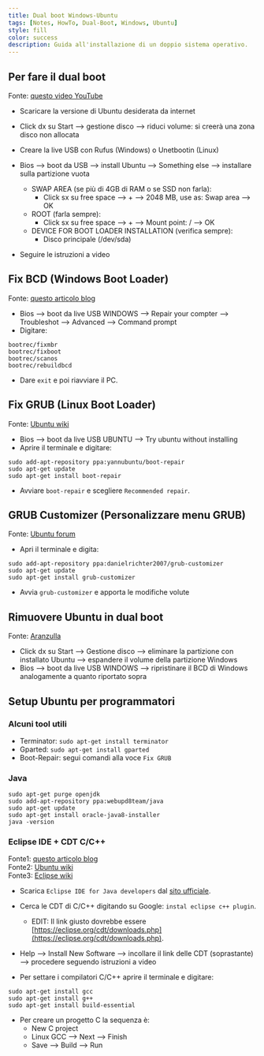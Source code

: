 ```yaml
---
title: Dual boot Windows-Ubuntu
tags: [Notes, HowTo, Dual-Boot, Windows, Ubuntu]
style: fill
color: success
description: Guida all'installazione di un doppio sistema operativo.
---
```


## Per fare il dual boot
Fonte: [questo video YouTube](https://www.youtube.com/watch?v=hOz66FC0pWU)

* Scaricare la versione di Ubuntu desiderata da internet
* Click dx su Start --> gestione disco --> riduci volume: si creerà una zona disco non allocata
* Creare la live USB con Rufus (Windows) o Unetbootin (Linux)
* Bios --> boot da USB --> install Ubuntu --> Something else --> installare sulla partizione vuota
	* SWAP AREA (se più di 4GB di RAM o se SSD non farla):
		* Click sx su free space --> + --> 2048 MB, use as: Swap area --> OK
	* ROOT (farla sempre):
		* Click sx su free space --> + --> Mount point: / --> OK
	* DEVICE FOR BOOT LOADER INSTALLATION (verifica sempre): 
		* Disco principale (/dev/sda)

* Seguire le istruzioni a video

## Fix BCD (Windows Boot Loader)
Fonte: [questo articolo blog](https://neosmart.net/wiki/fix-mbr/#Fix_the_MBR_in_Windows_8_or_81)

* Bios --> boot da live USB WINDOWS --> Repair your compter --> Troubleshot --> Advanced --> Command prompt
* Digitare:

```
bootrec/fixmbr
bootrec/fixboot 
bootrec/scanos 
bootrec/rebuildbcd
```

* Dare ```exit``` e poi riavviare il PC.

## Fix GRUB (Linux Boot Loader)
Fonte: [Ubuntu wiki](http://wiki.ubuntu-it.org/AmministrazioneSistema/BootRepair)

* Bios --> boot da live USB UBUNTU --> Try ubuntu without installing
* Aprire il terminale e digitare:

```
sudo add-apt-repository ppa:yannubuntu/boot-repair 
sudo apt-get update
sudo apt-get install boot-repair
```

* Avviare ```boot-repair``` e scegliere ```Recommended repair```.

## GRUB Customizer (Personalizzare menu GRUB)
Fonte: [Ubuntu forum](http://ubuntuforums.org/showthread.php?t=1664134)

* Apri il terminale e digita:

```
sudo add-apt-repository ppa:danielrichter2007/grub-customizer 
sudo apt-get update
sudo apt-get install grub-customizer
```

* Avvia ```grub-customizer``` e apporta le modifiche volute

## Rimuovere Ubuntu in dual boot
Fonte: [Aranzulla](http://www.aranzulla.it/come-disinstallare-ubuntu-18394.html)

* Click dx su Start --> Gestione disco --> eliminare la partizione con installato Ubuntu --> espandere il volume della partizione Windows
* Bios --> boot da live USB WINDOWS --> ripristinare il BCD di Windows analogamente a quanto riportato sopra

## Setup Ubuntu per programmatori

### Alcuni tool utili

* Terminator: ```sudo apt-get install terminator```
* Gparted: ```sudo apt-get install gparted```
* Boot-Repair: segui comandi alla voce ```Fix GRUB```

### Java

```
sudo apt-get purge openjdk
sudo add-apt-repository ppa:webupd8team/java 
sudo apt-get update
sudo apt-get install oracle-java8-installer
java -version
```

### Eclipse IDE + CDT C/C++
Fonte1: [questo articolo blog](http://www.istitutomajorana.it/index.php?option=com_content&task=view&id=2148&Itemid=33#)  
Fonte2: [Ubuntu wiki](http://wiki.ubuntu-it.org/Programmazione/Eclipse)  
Fonte3: [Eclipse wiki](http://wiki.eclipse.org/CDT/User/FAQ#How_do_I_use_multi-process_debugging.3F)

* Scarica ```Eclipse IDE for Java developers``` dal [sito ufficiale](https://www.eclipse.org/downloads/).
* Cerca le CDT di C/C++ digitando su Google: ```instal eclipse c++ plugin```. 
	* EDIT: Il link giusto dovrebbe essere [https://eclipse.org/cdt/downloads.php](https://eclipse.org/cdt/downloads.php).

* Help --> Install New Software --> incollare il link delle CDT (soprastante) --> procedere seguendo istruzioni a video
* Per settare i compilatori C/C++ aprire il terminale e digitare: 

```
sudo apt-get install gcc
sudo apt-get install g++
sudo apt-get install build-essential
```

* Per creare un progetto C la sequenza è: 
	* New C project
	* Linux GCC --> Next --> Finish 
	* Save --> Build --> Run

